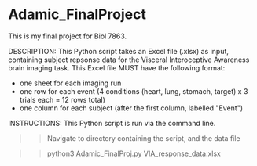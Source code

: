 # Adamic_FinalProject

This is my final project for Biol 7863. 

DESCRIPTION: 
This Python script takes an Excel file (.xlsx) as input, containing subject repsonse data for the Visceral Interoceptive Awareness brain imaging task.
This Excel file MUST have the following format: 

- one sheet for each imaging run 
- one row for each event (4 conditions (heart, lung, stomach, target) x 3 trials each = 12 rows total)
- one column for each subject (after the first column, labelled "Event") 

INSTRUCTIONS: 
This Python script is run via the command line. 

>> Navigate to directory containing the script, and the data file 

>> python3 Adamic_FinalProj.py VIA_response_data.xlsx
